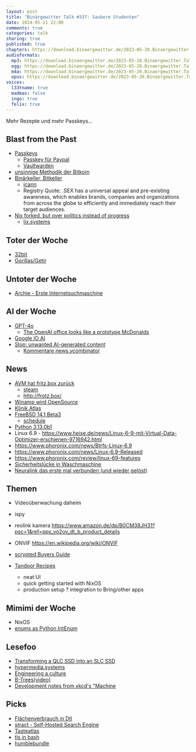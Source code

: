 ```yaml
---
layout: post
title: "Binärgewitter Talk #337: Saubere Studenten"
date: 2024-05-21 22:00
comments: true
categories: talk
sharing: true
published: true
chapters: https://download.binaergewitter.de/2023-05-20.Binaergewitter.Talk.337.chapters.txt
audioformats:
  mp3: https://download.binaergewitter.de/2023-05-20.Binaergewitter.Talk.337.mp3
  ogg: https://download.binaergewitter.de/2023-05-20.Binaergewitter.Talk.337.ogg
  m4a: https://download.binaergewitter.de/2023-05-20.Binaergewitter.Talk.337.m4a
  opus: https://download.binaergewitter.de/2023-05-20.Binaergewitter.Talk.337.opus
voices:
  l33tname: true
  madmas: false
  ingo: true
  felix: true
---
```

Mehr Rezepte und mehr Passkeys...

## Blast from the Past
- [Passkeys](https://blog.binaergewitter.de/2024/05/10/binaergewitter-talk-number-336-18euro-mediathek#isso-2433)
  - [Passkey für Paypal]( https://community.bitwarden.com/t/passkeys-firefox-paypal/59899/8 )
  - [Vaultwarden]( https://github.com/dani-garcia/vaultwarden )
- [unsinnige Methodik der Bitkom]( https://blog.binaergewitter.de/2024/05/10/binaergewitter-talk-number-336-18euro-mediathek#isso-2443 )
- [Binärkeller, Bitkeller](https://blog.binaergewitter.de/2024/05/10/binaergewitter-talk-number-336-18euro-mediathek#isso-2434)
  - [icann]( https://newgtlds.icann.org/en )
  - Registry Quote: .SEX has a universal appeal and pre-existing awareness, which enables brands, companies and organizations from across the globe to efficiently and immediately reach their target audiences.
- [Nix forked, but over politics instead of progress]( https://www.theregister.com/2024/05/14/nix_forked_but_over_politics/ )
  - [lix.systems]( https://lix.systems/ )


## Toter der Woche
- [32bit]( https://lists.debian.org/debian-devel/2024/05/msg00241.html )
- [Gorillas/Getir]( https://www.reddit.com/r/berlin/comments/1cquzfs/gorillasgetir_has_officially_left_berlin_as_of/ )

## Untoter der Woche
- [Archie - Erste Internetsuchmaschine]( https://arstechnica.com/gadgets/2024/05/archie-the-internets-first-search-engine-is-rescued-and-running/ )

## AI der Woche
- [GPT-4o]( https://openai.com/index/hello-gpt-4o/ )
  * [The OpenAI office looks like a prototype McDonalds]( https://twitter.com/btibor91/status/1791888956134404519 )
- [Google IO AI]( https://www.youtube.com/watch?v=K54netCR0CQ )
- [Slop: unwanted AI-generated content]( https://simonwillison.net/2024/May/8/slop/ )
  - [Kommentare news.ycombinator]( https://news.ycombinator.com/item?id=40301490 )

## News
- [AVM hat fritz.box zurück]( https://www.heise.de/news/Schiedsverfahren-gewonnen-Domain-fritz-box-gehoert-nun-AVM-9717847.html )
  * [steam](https://www.reddit.com/r/Steam/comments/x3tdv/mysterious_steamcom_site/)
  * http://frotz.box/
- [Winamp wird OpenSource]( https://www.heise.de/news/Winamp-Quellcode-soll-Open-Source-werden-9723895.html )
- [Klinik Atlas]( https://www.heise.de/news/Klinik-Atlas-geht-online-9722303.html )
- [FreeBSD 14.1 Beta3]( https://lists.freebsd.org/archives/freebsd-stable/2024-May/002173.html )
  * [schedule]( https://www.freebsd.org/releases/14.1R/schedule/ )
- [Python 3.13.0b1]( https://discuss.python.org/t/python-3-13-0b1-now-available/52891 )
- Linux 6.9 - https://www.heise.de/news/Linux-6-9-mit-Virtual-Data-Optimizer-erschienen-9716942.html
 - https://www.phoronix.com/news/Btrfs-Linux-6.9
 - https://www.phoronix.com/news/Linux-6.9-Released
 - https://www.phoronix.com/review/linux-69-features
- [Sicherheitslücke in Waschmaschine]( https://www.heise.de/news/Sicherheitsluecke-in-Waschmaschinen-Kostenloses-Waschen-im-Waschsalon-moeglich-9723513.html )
- [Neuralink das erste mal verbunden (und wieder gelöst)]( https://www.heise.de/news/Neuralinks-erster-Patient-spielt-Mario-Kart-allerdings-loesten-sich-Elektroden-9713310.html )

## Themen
- Videoüberwachung daheim
 - ispy
 - reolink kamera https://www.amazon.de/dp/B0CM38JH31?psc=1&ref=ppx_yo2ov_dt_b_product_details
 - ONVIF https://en.wikipedia.org/wiki/ONVIF
 - [scrypted Buyers Guide]( https://docs.scrypted.app/buyers-guide/cameras.html )

- [Tandoor Recipes]( https://docs.tandoor.dev/ )
  + neat UI
  + quick getting started with NixOS
  - production setup
  ? integration to Bring/other apps

## Mimimi der Woche
- NixOS
- [enums as Python IntEnum]( https://github.com/google/flatbuffers/pull/8145 )

## Lesefoo
- [Transforming a QLC SSD into an SLC SSD]( https://theoverclockingpage.com/2024/05/13/tutorial-transforming-a-qlc-ssd-into-an-slc-ssd-dramatically-increasing-the-drives-endurance/?lang=en ) 
- [hypermedia.systems]( https://hypermedia.systems/ )
- [Engineering a culture]( https://oxide.computer/blog/engineering-culture )
- [B-Trees(video)]( https://youtu.be/K1a2Bk8NrYQ )
- [Development notes from xkcd's "Machine]( https://chromakode.com/post/xkcd-machine/ )

## Picks
- [Flächenverbrauch in Dtl]( https://jit.social/@sixtus@mastodon.social/112474542034138817 )
- [stract - Self-Hosted Search Engine]( https://lobste.rs/s/dj1zzl/stract_web_search_done_right )
- [Tasteatlas](https://www.tasteatlas.com/ )
- [tls in bash]( https://github.com/gh2o/bash_tls/ )
- [humblebundle]( https://www.humblebundle.com/books/dive-into-dev-ops-no-starch-books )

